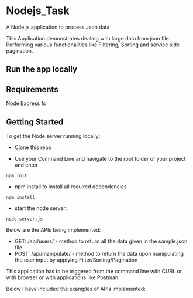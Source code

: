 # Nodejs_Task
A Node.js application to process Json data

This Application demonstrates dealing with large data from json file. Performing various functionalities like Filtering, Sorting and service side pagination.

## Run the app locally

## Requirements

Node 
Express 
fs

## Getting Started

To get the Node server running locally:

* Clone this repo

* Use your Command Line and navigate to the root folder of your project and enter

```
npm init
```

* npm install to install all required dependencies

```
npm install
```
* start the node server:

```
node server.js
```
Below are the APIs being implemented:

* GET: /api/users/ - method to return all the data given in the sample.json file
* POST: /api/manipulate/ - method to return the data upon manipulating the user input by applying Filter/Sorting/Pagination

This application has to be triggered from the command line with CURL or with browser or with applications like Postman.

Below I have included the examples of APIs implemented:







